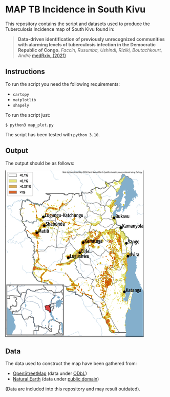# MAP TB Incidence in South Kivu

This repository contains the script and datasets used to produce the Tuberculosis Incidence map of South Kivu found in:

> **Data-driven identification of previously unrecognized communities with alarming levels of tuberculosis infection in the Democratic Republic of Congo.**
> *Faccin, Rusumba, Ushindi, Riziki, Boutachkourt, André*
> [medRxiv, (2021)](https://www.medrxiv.org/content/10.1101/2021.12.09.21267511)

## Instructions

To run the script you need the following requirements:

- `cartopy`
- `matplotlib`
- `shapely`

To run the script just:

```
$ python3 map_plot.py
```

The script has been tested with `python 3.10`.

## Output

The output should be as follows:

![MAP](map_figure1.png)

## Data

The data used to construct the map have been gathered from:

- [OpenStreetMap](https://OpenStreetMap.org) (data under [ODbL](https://wiki.osmfoundation.org/wiki/Licence))
- [Natural Earth](https://www.naturalearthdata.com) (data under [public domain](https://www.naturalearthdata.com/about/))

(Data are included into this repository and may result outdated).

